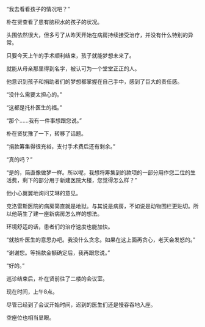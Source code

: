 “我去看看孩子的情况吧？”

朴在贤查看了患有脑积水的孩子的状况。

头围依然很大，但多亏了从昨天开始在病房持续接受治疗，并没有什么特别的异常。

只要今天上午的手术顺利结束，孩子就能梦想未来了。

就能从母亲那里得到名字，被认可为一个堂堂正正的人。

他意识到孩子和捐助者们的梦想都掌握在自己手中，感到了巨大的责任感。

“没什么需要太担心的。”

“这都是托朴医生的福。”

“那个……我有一件事想跟您说。”

朴在贤犹豫了一下，转移了话题。

“捐款筹集得很充裕，支付手术费后还有剩余。”

“真的吗？”

“是的，简直像做梦一样。所以呢，我想将筹集到的款项的一部分用作您二位的生活费，剩下的部分用于新建医院大楼，您觉得怎么样？”

他小心翼翼地询问艾琳的意见。

克洛雷斯医院的病房简直就是地狱。与其说是病房，不如说是动物围栏更贴切。所以他萌生了建一座新病房怎么样的想法。

环境舒适的话，患者们的治疗速度也能加快。

“就按朴医生的意思办吧。我没什么贪念。如果在这上面再贪心，老天会发怒的。”

“谢谢您。等捐款金额确定后，我再跟您说。”

“好的。”

巡诊结束后，朴在贤前往了二楼的会议室。

现在时间，上午8点。

尽管已经到了会议开始时间，迟到的医生们还是慢吞吞地入座。

空座位也相当显眼。